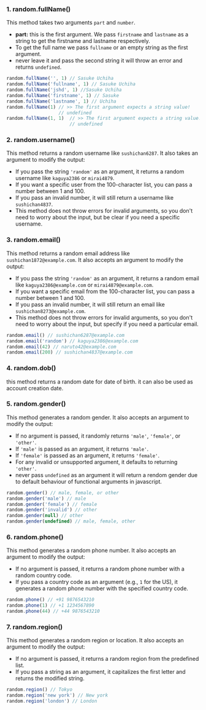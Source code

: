 ### 1. random.fullName()
This method takes two arguments `part` and `number`.
- **part:** this is the first argument. We pass `firstname` and `lastname` as a string to get the firstname and lastname respectively.
- To get the full name we pass `fullname` or an empty string as the first argument.
-  never leave it and pass the second string it will throw an error and returns `undefined`.
```js
random.fullName('', 1) // Sasuke Uchiha
random.fullName('fullname', 1) // Sasuke Uchiha
random.fullName('jshd', 1) //Sasuke Uchiha
random.fullName('firstname', 1) // Sasuke 
random.fullName('lastname', 1) // Uchiha
random.fullName(1) // >> The first argument expects a string value!
                   // undefined
random.fullName(1, 1)  // >> The first argument expects a string value!
                       // undefined
```

### 2. random.username()
This method returns a random username like `sushichan6287`. It also takes an argument to modify the output:

- If you pass the string `'random'` as an argument, it returns a random username like `kaguya2386` or `mirai4879`.
- If you want a specific user from the 100-character list, you can pass a number between 1 and 100.
- If you pass an invalid number, it will still return a username like `sushichan4837`.
- This method does not throw errors for invalid arguments, so you don't need to worry about the input, but be clear if you need a specific username.

### 3. random.email()
This method returns a random email address like `sushichan1872@example.com`. It also accepts an argument to modify the output:

- If you pass the string `'random'` as an argument, it returns a random email like `kaguya2386@example.com` or `mirai4879@example.com`.
- If you want a specific email from the 100-character list, you can pass a number between 1 and 100.
- If you pass an invalid number, it will still return an email like `sushichan8273@example.com`.
- This method does not throw errors for invalid arguments, so you don't need to worry about the input, but specify if you need a particular email.

```js
random.email() // sushichan6287@example.com
random.email('random') // kaguya2386@example.com
random.email(42) // naruto42@example.com
random.email(200) // sushichan4837@example.com
```

### 4. random.dob()
this method returns a random date for date of birth. it can also be used as account creation date.

### 5. random.gender()
This method generates a random gender. It also accepts an argument to modify the output:

- If no argument is passed, it randomly returns `'male'`, `'female'`, or `'other'`.
- If `'male'` is passed as an argument, it returns `'male'`.
- If `'female'` is passed as an argument, it returns `'female'`.
- For any invalid or unsupported argument, it defaults to returning `'other'`.
- never pass `undefined` as an argument it will return a rendom gender due to default behaviour of functional arguments in javascript. 
```js
random.gender() // male, female, or other
random.gender('male') // male
random.gender('female') // female
random.gender('invalid') // other
random.gender(null) // other
random.gender(undefined) // male, female, other
```

### 6. random.phone()
This method generates a random phone number. It also accepts an argument to modify the output:

- If no argument is passed, it returns a random phone number with a random country code.
- If you pass a country code as an argument (e.g., `1` for the US), it generates a random phone number with the specified country code.

```js
random.phone() // +91 9876543210
random.phone(1) // +1 1234567890
random.phone(44) // +44 9876543210
```

### 7. random.region()
This method generates a random region or location. It also accepts an argument to modify the output:

- If no argument is passed, it returns a random region from the predefined list.
- If you pass a string as an argument, it capitalizes the first letter and returns the modified string.

```js
random.region() // Tokyo
random.region('new york') // New york
random.region('london') // London
```



